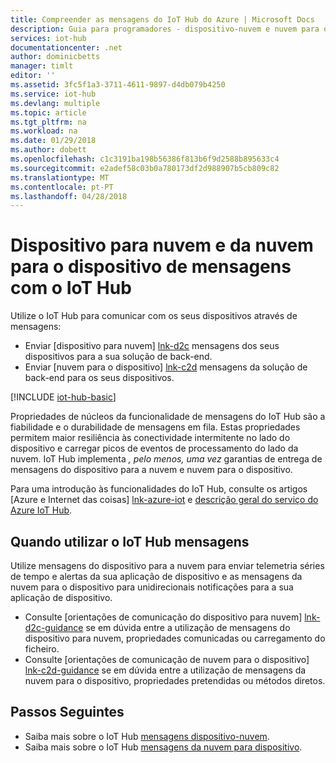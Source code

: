 ```yaml
---
title: Compreender as mensagens do IoT Hub do Azure | Microsoft Docs
description: Guia para programadores - dispositivo-nuvem e nuvem para o dispositivo de mensagens com o IoT Hub. Inclui informações sobre os formatos de mensagem e os protocolos de comunicações suportados.
services: iot-hub
documentationcenter: .net
author: dominicbetts
manager: timlt
editor: ''
ms.assetid: 3fc5f1a3-3711-4611-9897-d4db079b4250
ms.service: iot-hub
ms.devlang: multiple
ms.topic: article
ms.tgt_pltfrm: na
ms.workload: na
ms.date: 01/29/2018
ms.author: dobett
ms.openlocfilehash: c1c3191ba198b56386f813b6f9d2588b895633c4
ms.sourcegitcommit: e2adef58c03b0a780173df2d988907b5cb809c82
ms.translationtype: MT
ms.contentlocale: pt-PT
ms.lasthandoff: 04/28/2018
---
```

# <a name="device-to-cloud-and-cloud-to-device-messaging-with-iot-hub"></a>Dispositivo para nuvem e da nuvem para o dispositivo de mensagens com o IoT Hub

Utilize o IoT Hub para comunicar com os seus dispositivos através de mensagens:

* Enviar [dispositivo para nuvem] [ lnk-d2c] mensagens dos seus dispositivos para a sua solução de back-end.
* Enviar [nuvem para o dispositivo] [ lnk-c2d] mensagens da solução de back-end para os seus dispositivos.

[!INCLUDE [iot-hub-basic](../../includes/iot-hub-basic-partial.md)]

Propriedades de núcleos da funcionalidade de mensagens do IoT Hub são a fiabilidade e o durabilidade de mensagens em fila. Estas propriedades permitem maior resiliência às conectividade intermitente no lado do dispositivo e carregar picos de eventos de processamento do lado da nuvem. IoT Hub implementa *, pelo menos, uma vez* garantias de entrega de mensagens do dispositivo para a nuvem e nuvem para o dispositivo.

Para uma introdução às funcionalidades do IoT Hub, consulte os artigos [Azure e Internet das coisas] [ lnk-azure-iot] e [descrição geral do serviço do Azure IoT Hub][lnk-iot-hub-overview].

## <a name="when-to-use-iot-hub-messaging"></a>Quando utilizar o IoT Hub mensagens

Utilize mensagens do dispositivo para a nuvem para enviar telemetria séries de tempo e alertas da sua aplicação de dispositivo e as mensagens da nuvem para o dispositivo para unidirecionais notificações para a sua aplicação de dispositivo.

* Consulte [orientações de comunicação do dispositivo para nuvem] [ lnk-d2c-guidance] se em dúvida entre a utilização de mensagens do dispositivo para nuvem, propriedades comunicadas ou carregamento do ficheiro.
* Consulte [orientações de comunicação de nuvem para o dispositivo] [ lnk-c2d-guidance] se em dúvida entre a utilização de mensagens da nuvem para o dispositivo, propriedades pretendidas ou métodos diretos.

## <a name="next-steps"></a>Passos Seguintes

* Saiba mais sobre o IoT Hub [mensagens dispositivo-nuvem][lnk-d2c].
* Saiba mais sobre o IoT Hub [mensagens da nuvem para dispositivo][lnk-c2d].

[lnk-azure-iot]: ../iot-fundamentals/index.yml
[lnk-iot-hub-overview]: iot-hub-what-is-iot-hub.md
[lnk-d2c]: iot-hub-devguide-messages-d2c.md
[lnk-c2d]: iot-hub-devguide-messages-c2d.md
[lnk-c2d-guidance]: iot-hub-devguide-c2d-guidance.md
[lnk-d2c-guidance]: iot-hub-devguide-d2c-guidance.md